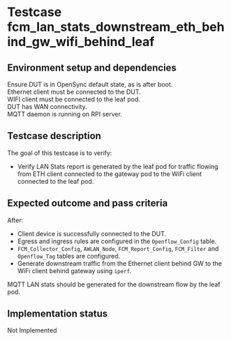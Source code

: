 # Testcase fcm_lan_stats_downstream_eth_behind_gw_wifi_behind_leaf

## Environment setup and dependencies

Ensure DUT is in OpenSync default state, as is after boot.\
Ethernet client must be connected to the DUT. \
WIFI client must be connected to the leaf pod. \
DUT has WAN connectivity.\
MQTT daemon is running on RPI server.

## Testcase description

The goal of this testcase is to verify:

- Verify LAN Stats report is generated by the leaf pod for traffic flowing from
  ETH client connected to the gateway pod to the WiFi client connected to the
  leaf pod.

## Expected outcome and pass criteria

After:

- Client device is successfully connected to the DUT.
- Egress and ingress rules are configured in the `Openflow_Config` table.
- `FCM_Collector_Config`, `AWLAN_Node`, `FCM_Report_Config`, `FCM_Filter` and
  `Openflow_Tag` tables are configured.
- Generate downstream traffic from the Ethernet client behind GW to the WiFi
  client behind gateway using `iperf`.

MQTT LAN stats should be generated for the downstream flow by the leaf pod.

## Implementation status

Not Implemented
